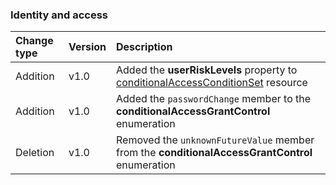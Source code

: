 ### Identity and access

| **Change type** | **Version** | **Description** |
|:---|:---|:---|
|Addition|v1.0|Added the **userRiskLevels** property to [conditionalAccessConditionSet](https://docs.microsoft.com/en-us/graph/api/resources/conditionalAccessConditionSet?view=graph-rest-1.0) resource|
|Addition|v1.0|Added the `passwordChange` member to the **conditionalAccessGrantControl** enumeration|
|Deletion|v1.0|Removed the `unknownFutureValue` member from the **conditionalAccessGrantControl** enumeration|
